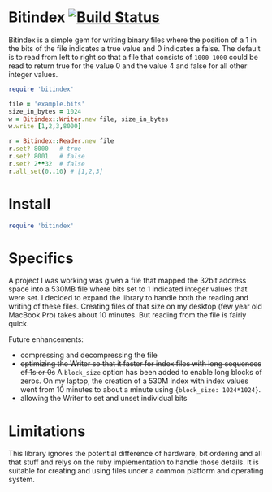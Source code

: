 # Bitindex [![Build Status](https://secure.travis-ci.org/palmergs/bitindex.png?branch=master)](http://travis-ci.org/palmergs/bitindex)

Bitindex is a simple gem for writing binary files where the position of a 1 in the bits of the file indicates a true value and 0 indicates a false.  The default is to read from left to right so that a file that consists of `1000 1000` could be read to return true for the value 0 and the value 4 and false for all other integer values.

```ruby
require 'bitindex'

file = 'example.bits'
size_in_bytes = 1024
w = Bitindex::Writer.new file, size_in_bytes
w.write [1,2,3,8000]

r = Bitindex::Reader.new file
r.set? 8000   # true
r.set? 8001   # false
r.set? 2**32  # false
r.all_set(0..10) # [1,2,3]

```


# Install

```ruby
require 'bitindex'
```

# Specifics

A project I was working was given a file that mapped the 32bit address space into a 530MB file where bits set to 1 indicated integer values that were set.  I decided to expand the library to handle both the reading and writing of these files.  Creating files of that size on my desktop (few year old MacBook Pro) takes about 10 minutes.  But reading from the file is fairly quick.  

Future enhancements:
* compressing and decompressing the file
* <del>optimizing the Writer so that it faster for index files with long sequences of 1s or 0s</del> A `block_size` option has been added to enable long blocks of zeros.  On my laptop, the creation of a 530M index with index values went from 10 minutes to about a minute using `{block_size: 1024*1024}`.
* allowing the Writer to set and unset individual bits

# Limitations

This library ignores the potential difference of hardware, bit ordering and all that stuff and relys on the ruby implementation to handle those details.  It is suitable for creating and using files under a common platform and operating system.  
